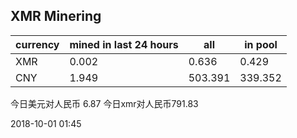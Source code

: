## XMR Minering

|currency|mined in last 24 hours|all|in pool|
|---|---|---|---|
|XMR|0.002|0.636|0.429|
|CNY|1.949|503.391|339.352|

今日美元对人民币 6.87	今日xmr对人民币791.83


2018-10-01 01:45